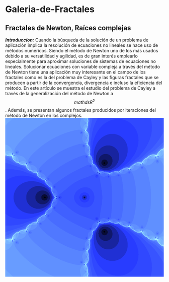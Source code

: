 # Galeria-de-Fractales
  ## Fractales de Newton, Raíces complejas
  
  ***Introduccíon:*** Cuando la búsqueda de la solución de un problema de aplicación implica la resolución de ecuaciones no lineales se hace uso de métodos numéricos. Siendo el método de Newton uno de los más usados debido a su versatilidad y agilidad, es de gran interés emplearlo especialmente para aproximar soluciones de sistemas de ecuaciones no lineales. Solucionar ecuaciones con variable compleja a través del método de Newton tiene una aplicación muy interesante en el campo de los fractales como es la del problema de Cayley y las figuras fractales que se producen a partir de la convergencia, divergencia e incluso la eficiencia del método. En este artículo se muestra el estudio del problema de Cayley a través de la generalización del método de Newton a $$mathds{R}^{2}$$. Además, se presentan algunos fractales producidos por iteraciones del método de Newton en los complejos.
![Mi primer Fractal](https://raw.githubusercontent.com/MiguelACC202/Galeria-De-Fractales/master/Newton1.png)
     
